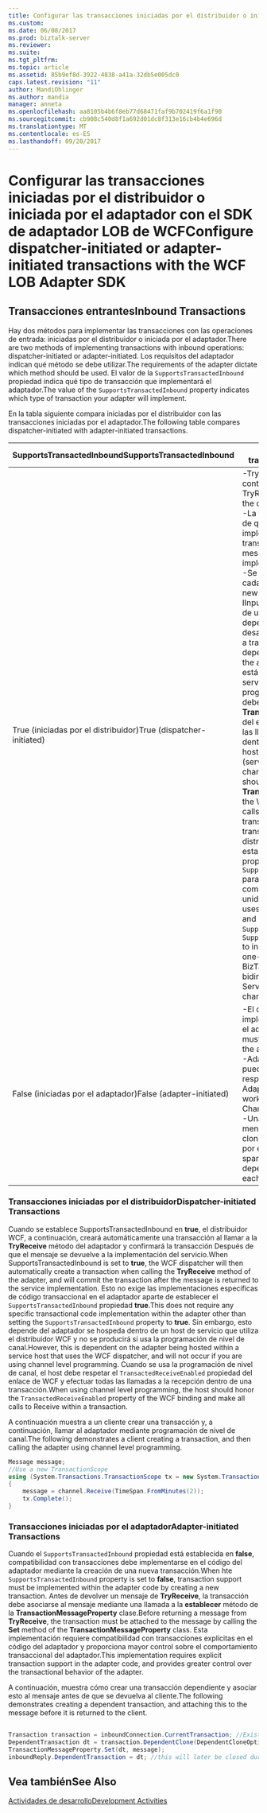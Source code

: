 ```yaml
---
title: Configurar las transacciones iniciadas por el distribuidor o iniciada por el adaptador con el SDK de adaptador LOB de WCF | Documentos de Microsoft
ms.custom: 
ms.date: 06/08/2017
ms.prod: biztalk-server
ms.reviewer: 
ms.suite: 
ms.tgt_pltfrm: 
ms.topic: article
ms.assetid: 85b9ef8d-3922-4838-a41a-32db5e005dc0
caps.latest.revision: "11"
author: MandiOhlinger
ms.author: mandia
manager: anneta
ms.openlocfilehash: aa8105b4b6f8eb77d68471faf9b702419f6a1f90
ms.sourcegitcommit: cb908c540d8f1a692d01dc8f313e16cb4b4e696d
ms.translationtype: MT
ms.contentlocale: es-ES
ms.lasthandoff: 09/20/2017
---
```

# <a name="configure-dispatcher-initiated-or-adapter-initiated-transactions-with-the-wcf-lob-adapter-sdk"></a><span data-ttu-id="2e8c5-102">Configurar las transacciones iniciadas por el distribuidor o iniciada por el adaptador con el SDK de adaptador LOB de WCF</span><span class="sxs-lookup"><span data-stu-id="2e8c5-102">Configure dispatcher-initiated or adapter-initiated transactions with the WCF LOB Adapter SDK</span></span>
## <a name="inbound-transactions"></a><span data-ttu-id="2e8c5-103">Transacciones entrantes</span><span class="sxs-lookup"><span data-stu-id="2e8c5-103">Inbound Transactions</span></span>  
 <span data-ttu-id="2e8c5-104">Hay dos métodos para implementar las transacciones con las operaciones de entrada: iniciadas por el distribuidor o iniciada por el adaptador.</span><span class="sxs-lookup"><span data-stu-id="2e8c5-104">There are two methods of implementing transactions with inbound operations: dispatcher-initiated or adapter-initiated.</span></span> <span data-ttu-id="2e8c5-105">Los requisitos del adaptador indican qué método se debe utilizar.</span><span class="sxs-lookup"><span data-stu-id="2e8c5-105">The requirements of the adapter dictate which method should be used.</span></span> <span data-ttu-id="2e8c5-106">El valor de la `SupportsTransactedInbound` propiedad indica qué tipo de transacción que implementará el adaptador.</span><span class="sxs-lookup"><span data-stu-id="2e8c5-106">The value of the `SupportsTransactedInbound` property indicates which type of transaction your adapter will implement.</span></span>  
  
 <span data-ttu-id="2e8c5-107">En la tabla siguiente compara iniciadas por el distribuidor con las transacciones iniciadas por el adaptador.</span><span class="sxs-lookup"><span data-stu-id="2e8c5-107">The following table compares dispatcher-initiated with adapter-initiated transactions.</span></span>  
  
|<span data-ttu-id="2e8c5-108">SupportsTransactedInbound</span><span class="sxs-lookup"><span data-stu-id="2e8c5-108">SupportsTransactedInbound</span></span>|<span data-ttu-id="2e8c5-109">Comportamiento transaccional</span><span class="sxs-lookup"><span data-stu-id="2e8c5-109">Transactional Behavior</span></span>|  
|-------------------------------|----------------------------|  
|<span data-ttu-id="2e8c5-110">True (iniciadas por el distribuidor)</span><span class="sxs-lookup"><span data-stu-id="2e8c5-110">True (dispatcher-initiated)</span></span>|<span data-ttu-id="2e8c5-111">-TryReceive siempre se llamará en el contexto de una transacción.</span><span class="sxs-lookup"><span data-stu-id="2e8c5-111">-   TryReceive will always be called within the context of a transaction.</span></span><br /><span data-ttu-id="2e8c5-112">-La transacción se confirmará después de que el mensaje se devuelve a la implementación del servicio.</span><span class="sxs-lookup"><span data-stu-id="2e8c5-112">-   The transaction will be committed after the message is returned to the service implementation.</span></span><br /><span data-ttu-id="2e8c5-113">-Se creará una transacción nueva para cada llamada IInputChannel.Receive.</span><span class="sxs-lookup"><span data-stu-id="2e8c5-113">-   A new transaction will be created for each IInputChannel.Receive call.</span></span> <span data-ttu-id="2e8c5-114">La expansión de una transacción entre varios recibe depende en el host de servicio y no el desarrollador de adaptadores.</span><span class="sxs-lookup"><span data-stu-id="2e8c5-114">Spanning a transaction across multiple receives is dependent on the service host and not the adapter developer.</span></span> <span data-ttu-id="2e8c5-115">**Nota:** si el host no está usando el distribuidor WCF (host de servicio) y en su lugar usará la programación de nivel de canal, el host debe respetar el **TransactedReceiveEnabled** propiedad del enlace de WCF y debe realizar todas las llamadas a IInputChannel.Receive dentro de una transacción.</span><span class="sxs-lookup"><span data-stu-id="2e8c5-115">**Note:**  If the host is not using the WCF dispatcher (service host) and is instead using channel level programming, the host should honor the **TransactedReceiveEnabled** property of the WCF binding, and should make all calls to IInputChannel.Receive within a transaction.</span></span> <span data-ttu-id="2e8c5-116">**Nota:** si el adaptador utiliza transacciones iniciadas por el distribuidor y se usa con Biztalk Server, establezca la `SupportedInboundChannels` propiedad `SupportedInboundChannels.IInputChannel` para indicar que el adaptador sólo es compatible con canales unidireccionales.</span><span class="sxs-lookup"><span data-stu-id="2e8c5-116">**Note:**  If the adapter uses dispatcher-initiated transactions, and is used with Biztalk Server, set the `SupportedInboundChannels` property to `SupportedInboundChannels.IInputChannel` to indicate that the adapter only supports one-way channels.</span></span> <span data-ttu-id="2e8c5-117">Si no se establece, BizTalk Server intentará usar canales bidireccionales.</span><span class="sxs-lookup"><span data-stu-id="2e8c5-117">If this is not set, BizTalk Server will attempt to use two-way channels.</span></span>|  
|<span data-ttu-id="2e8c5-118">False (iniciadas por el adaptador)</span><span class="sxs-lookup"><span data-stu-id="2e8c5-118">False (adapter-initiated)</span></span>|<span data-ttu-id="2e8c5-119">-El desarrollador de adaptadores debe implementar la lógica de transacción en el adaptador.</span><span class="sxs-lookup"><span data-stu-id="2e8c5-119">-   The adapter developer must implement transaction logic within the adapter.</span></span><br /><span data-ttu-id="2e8c5-120">-Adaptador-iniciar transacciones sólo pueden trabajar con un modelo (canal de respuesta) mensajería bidireccional.</span><span class="sxs-lookup"><span data-stu-id="2e8c5-120">-   Adapter-initiated transactions can only work with a two-way messaging (Reply Channel) model.</span></span><br /><span data-ttu-id="2e8c5-121">-Una transacción puede abarcar varios mensajes, ya que se pueden crear clones dependientes para cada mensaje por el distribuidor.</span><span class="sxs-lookup"><span data-stu-id="2e8c5-121">-   One transaction can span multiple messages, since dependent clones will be created for each message by the dispatcher.</span></span>|  
  
### <a name="dispatcher-initiated-transactions"></a><span data-ttu-id="2e8c5-122">Transacciones iniciadas por el distribuidor</span><span class="sxs-lookup"><span data-stu-id="2e8c5-122">Dispatcher-initiated Transactions</span></span>  
 <span data-ttu-id="2e8c5-123">Cuando se establece SupportsTransactedInbound en **true**, el distribuidor WCF, a continuación, creará automáticamente una transacción al llamar a la **TryReceive** método del adaptador y confirmará la transacción Después de que el mensaje se devuelve a la implementación del servicio.</span><span class="sxs-lookup"><span data-stu-id="2e8c5-123">When SupportsTransactedInbound is set to **true**, the WCF dispatcher will then automatically create a transaction when calling the **TryReceive** method of the adapter, and will commit the transaction after the message is returned to the service implementation.</span></span> <span data-ttu-id="2e8c5-124">Esto no exige las implementaciones específicas de código transaccional en el adaptador aparte de establecer el `SupportsTransactedInbound` propiedad **true**.</span><span class="sxs-lookup"><span data-stu-id="2e8c5-124">This does not require any specific transactional code implementation within the adapter other than setting the `SupportsTransactedInbound` property to **true**.</span></span> <span data-ttu-id="2e8c5-125">Sin embargo, esto depende del adaptador se hospeda dentro de un host de servicio que utiliza el distribuidor WCF y no se producirá si usa la programación de nivel de canal.</span><span class="sxs-lookup"><span data-stu-id="2e8c5-125">However, this is dependent on the adapter being hosted within a service host that uses the WCF dispatcher, and will not occur if you are using channel level programming.</span></span> <span data-ttu-id="2e8c5-126">Cuando se usa la programación de nivel de canal, el host debe respetar el `TransactedReceiveEnabled` propiedad del enlace de WCF y efectuar todas las llamadas a la recepción dentro de una transacción.</span><span class="sxs-lookup"><span data-stu-id="2e8c5-126">When using channel level programming, the host should honor the `TransactedReceiveEnabled` property of the WCF binding and make all calls to Receive within a transaction.</span></span>  
  
 <span data-ttu-id="2e8c5-127">A continuación muestra a un cliente crear una transacción y, a continuación, llamar al adaptador mediante programación de nivel de canal.</span><span class="sxs-lookup"><span data-stu-id="2e8c5-127">The following demonstrates a client creating a transaction, and then calling the adapter using channel level programming.</span></span>  
  
```csharp  
Message message;  
//Use a new TransactionScope  
using (System.Transactions.TransactionScope tx = new System.Transactions.TransactionScope())  
{  
    message = channel.Receive(TimeSpan.FromMinutes(2));  
    tx.Complete();  
}  
```  
  
### <a name="adapter-initiated-transactions"></a><span data-ttu-id="2e8c5-128">Transacciones iniciadas por el adaptador</span><span class="sxs-lookup"><span data-stu-id="2e8c5-128">Adapter-initiated Transactions</span></span>  
 <span data-ttu-id="2e8c5-129">Cuando el `SupportsTransactedInbound` propiedad está establecida en **false**, compatibilidad con transacciones debe implementarse en el código del adaptador mediante la creación de una nueva transacción.</span><span class="sxs-lookup"><span data-stu-id="2e8c5-129">When hte `SupportsTransactedInbound` property is set to **false**, transaction support must be implemented within the adapter code by creating a new transaction.</span></span> <span data-ttu-id="2e8c5-130">Antes de devolver un mensaje de **TryReceive**, la transacción debe asociarse al mensaje mediante una llamada a la **establecer** método de la **TransactionMessageProperty** clase.</span><span class="sxs-lookup"><span data-stu-id="2e8c5-130">Before returning a message from **TryReceive**, the transaction must be attached to the message by calling the **Set** method of the **TransactionMessageProperty** class.</span></span> <span data-ttu-id="2e8c5-131">Esta implementación requiere compatibilidad con transacciones explícitas en el código del adaptador y proporciona mayor control sobre el comportamiento transaccional del adaptador.</span><span class="sxs-lookup"><span data-stu-id="2e8c5-131">This implementation requires explicit transaction support in the adapter code, and provides greater control over the transactional behavior of the adapter.</span></span>  
  
 <span data-ttu-id="2e8c5-132">A continuación, muestra cómo crear una transacción dependiente y asociar esto al mensaje antes de que se devuelva al cliente.</span><span class="sxs-lookup"><span data-stu-id="2e8c5-132">The following demonstrates creating a dependent transaction, and attaching this to the message before it is returned to the client.</span></span>  
  
```csharp  
  
Transaction transaction = inboundConnection.CurrentTransaction; //Existing transaction  
DependentTransaction dt = transaction.DependentClone(DependentCloneOption.BlockCommitUntilComplete);  
TransactionMessageProperty.Set(dt, message);  
inboundReply.DependentTransaction = dt; //this will later be closed during Reply processing  
```  
  
## <a name="see-also"></a><span data-ttu-id="2e8c5-133">Vea también</span><span class="sxs-lookup"><span data-stu-id="2e8c5-133">See Also</span></span>  
 [<span data-ttu-id="2e8c5-134">Actividades de desarrollo</span><span class="sxs-lookup"><span data-stu-id="2e8c5-134">Development Activities</span></span>](../../esb-toolkit/development-activities.md)